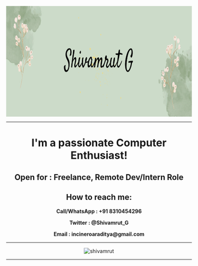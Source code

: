 <div align="center">
    <img src="Watercolor Twitter Header.png" alt="Business Card" width="900" height="300" style="display: block; margin: 0 auto;">
</div>

***

<h1 align="center">I'm a passionate Computer Enthusiast!</h1>
<h2 align="center"> Open for : Freelance, Remote Dev/Intern Role</h2>

<h2 align="center">How to reach me: </h2>
<p align="center"><strong>Call/WhatsApp : +91 8310454296</strong></p>
<p align="center"><strong>Twitter : @Shivamrut_G</strong></p>
<p align="center"><strong>Email : incineroaraditya@gmail.com</strong></p>
<hr>
<p align="center">
    <img src="https://github-readme-stats.vercel.app/api/top-langs?username=shivamrut&show_icons=true&locale=en&layout=compact" alt="shivamrut" />
</p>
<hr>

